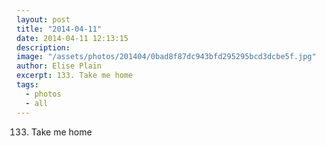```yaml
---
layout: post
title: "2014-04-11"
date: 2014-04-11 12:13:15
description: 
image: "/assets/photos/201404/0bad8f87dc943bfd295295bcd3dcbe5f.jpg"
author: Elise Plain
excerpt: 133. Take me home
tags: 
  - photos
  - all
---
```


133. Take me home
<p></p>
